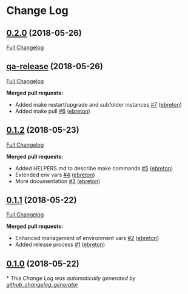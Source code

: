 # Change Log

## [0.2.0](https://github.com/ebreton/ghost-in-a-shell/tree/0.2.0) (2018-05-26)
[Full Changelog](https://github.com/ebreton/ghost-in-a-shell/compare/qa-release...0.2.0)

## [qa-release](https://github.com/ebreton/ghost-in-a-shell/tree/qa-release) (2018-05-26)
[Full Changelog](https://github.com/ebreton/ghost-in-a-shell/compare/0.1.2...qa-release)

**Merged pull requests:**

- Added make restart/upgrade and subfolder instances [\#7](https://github.com/ebreton/ghost-in-a-shell/pull/7) ([ebreton](https://github.com/ebreton))
- Added make pull [\#6](https://github.com/ebreton/ghost-in-a-shell/pull/6) ([ebreton](https://github.com/ebreton))

## [0.1.2](https://github.com/ebreton/ghost-in-a-shell/tree/0.1.2) (2018-05-23)
[Full Changelog](https://github.com/ebreton/ghost-in-a-shell/compare/0.1.1...0.1.2)

**Merged pull requests:**

- Added HELPERS.md to describe make commands [\#5](https://github.com/ebreton/ghost-in-a-shell/pull/5) ([ebreton](https://github.com/ebreton))
- Extended env vars [\#4](https://github.com/ebreton/ghost-in-a-shell/pull/4) ([ebreton](https://github.com/ebreton))
- More documentation [\#3](https://github.com/ebreton/ghost-in-a-shell/pull/3) ([ebreton](https://github.com/ebreton))

## [0.1.1](https://github.com/ebreton/ghost-in-a-shell/tree/0.1.1) (2018-05-22)
[Full Changelog](https://github.com/ebreton/ghost-in-a-shell/compare/0.1.0...0.1.1)

**Merged pull requests:**

- Enhanced management of environment vars [\#2](https://github.com/ebreton/ghost-in-a-shell/pull/2) ([ebreton](https://github.com/ebreton))
- Added release process [\#1](https://github.com/ebreton/ghost-in-a-shell/pull/1) ([ebreton](https://github.com/ebreton))

## [0.1.0](https://github.com/ebreton/ghost-in-a-shell/tree/0.1.0) (2018-05-22)


\* *This Change Log was automatically generated by [github_changelog_generator](https://github.com/skywinder/Github-Changelog-Generator)*